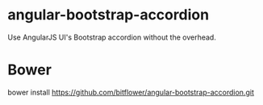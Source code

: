 # angular-bootstrap-accordion

Use AngularJS UI's Bootstrap accordion without the overhead.

# Bower

bower install https://github.com/bitflower/angular-bootstrap-accordion.git
